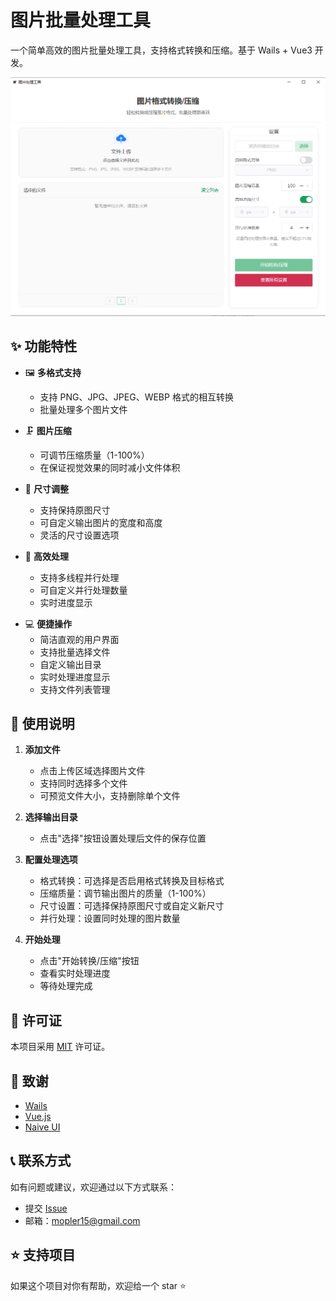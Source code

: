 # 图片批量处理工具

一个简单高效的图片批量处理工具，支持格式转换和压缩。基于 Wails + Vue3 开发。

![image_proce.png](./images/image_proce.png)

## ✨ 功能特性

- 🖼️ **多格式支持**
  - 支持 PNG、JPG、JPEG、WEBP 格式的相互转换
  - 批量处理多个图片文件

- 🗜️ **图片压缩**
  - 可调节压缩质量（1-100%）
  - 在保证视觉效果的同时减小文件体积

- 📏 **尺寸调整**
  - 支持保持原图尺寸
  - 可自定义输出图片的宽度和高度
  - 灵活的尺寸设置选项

- 🚀 **高效处理**
  - 支持多线程并行处理
  - 可自定义并行处理数量
  - 实时进度显示
<!--  -->
- 💻 **便捷操作**
  - 简洁直观的用户界面
  - 支持批量选择文件
  - 自定义输出目录
  - 实时处理进度显示
  - 支持文件列表管理

## 🚀 使用说明

1. **添加文件**
   - 点击上传区域选择图片文件
   - 支持同时选择多个文件
   - 可预览文件大小，支持删除单个文件

2. **选择输出目录**
   - 点击"选择"按钮设置处理后文件的保存位置

3. **配置处理选项**
   - 格式转换：可选择是否启用格式转换及目标格式
   - 压缩质量：调节输出图片的质量（1-100%）
   - 尺寸设置：可选择保持原图尺寸或自定义新尺寸
   - 并行处理：设置同时处理的图片数量

4. **开始处理**
   - 点击"开始转换/压缩"按钮
   - 查看实时处理进度
   - 等待处理完成

## 📝 许可证

本项目采用 [MIT](LICENSE) 许可证。

## 🙏 致谢

- [Wails](https://wails.io/)
- [Vue.js](https://vuejs.org/)
- [Naive UI](https://www.naiveui.com/)

## 📞 联系方式

如有问题或建议，欢迎通过以下方式联系：

- 提交 [Issue](https://github.com/WindIslands/image_proce/issues)
- 邮箱：mopler15@gmail.com

## ⭐ 支持项目

如果这个项目对你有帮助，欢迎给一个 star ⭐️
